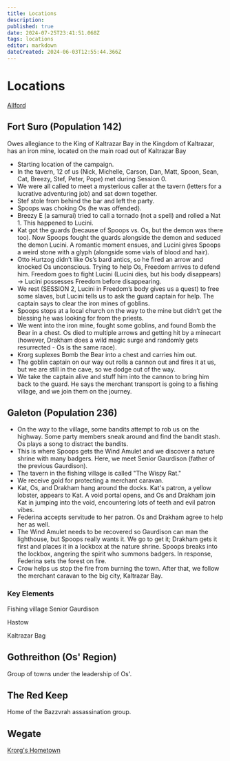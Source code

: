 ```yaml
---
title: Locations
description: 
published: true
date: 2024-07-25T23:41:51.068Z
tags: locations
editor: markdown
dateCreated: 2024-06-03T12:55:44.366Z
---
```


# Locations

[Allford](/locations/Alford)

## Fort Suro (Population 142)
Owes allegiance to the King of Kaltrazar Bay in the Kingdom of Kaltrazar, has an iron mine, located on the main road out of Kaltrazar Bay

- Starting location of the campaign.
- In the tavern, 12 of us (Nick, Michelle, Carson, Dan, Matt, Spoon, Sean, Cat, Breezy, Stef, Peter, Pope) met during Session 0.
- We were all called to meet a mysterious caller at the tavern (letters for a lucrative adventuring job) and sat down together.
- Stef stole from behind the bar and left the party.
- Spoops was choking Os (he was offended).
- Breezy E (a samurai) tried to call a tornado (not a spell) and rolled a Nat 1. This happened to Lucini.
- Kat got the guards (because of Spoops vs. Os, but the demon was there too). Now Spoops fought the guards alongside the demon and seduced the demon Lucini. A romantic moment ensues, and Lucini gives Spoops a weird stone with a glyph (alongside some vials of blood and hair).
- Otto Hurtzog didn’t like Os’s bard antics, so he fired an arrow and knocked Os unconscious. Trying to help Os, Freedom arrives to defend him. Freedom goes to fight Lucini (Lucini dies, but his body disappears) -> Lucini possesses Freedom before disappearing.
- We rest (SESSION 2, Lucini in Freedom’s body gives us a quest) to free some slaves, but Lucini tells us to ask the guard captain for help. The captain says to clear the iron mines of goblins.
- Spoops stops at a local church on the way to the mine but didn’t get the blessing he was looking for from the priests.
- We went into the iron mine, fought some goblins, and found Bomb the Bear in a chest. Os died to multiple arrows and getting hit by a minecart (however, Drakham does a wild magic surge and randomly gets resurrected - Os is the same race).
- Krorg suplexes Bomb the Bear into a chest and carries him out.
- The goblin captain on our way out rolls a cannon out and fires it at us, but we are still in the cave, so we dodge out of the way.
- We take the captain alive and stuff him into the cannon to bring him back to the guard. He says the merchant transport is going to a fishing village, and we join them on the journey.


## Galeton (Population 236)

- On the way to the village, some bandits attempt to rob us on the highway. Some party members sneak around and find the bandit stash. Os plays a song to distract the bandits.
- This is where Spoops gets the Wind Amulet and we discover a nature shrine with many badgers. Here, we meet Senior Gaurdison (father of the previous Gaurdison).
- The tavern in the fishing village is called "The Wispy Rat."
- We receive gold for protecting a merchant caravan.
- Kat, Os, and Drakham hang around the docks. Kat's patron, a yellow lobster, appears to Kat. A void portal opens, and Os and Drakham join Kat in jumping into the void, encountering lots of teeth and evil patron vibes.
- Federina accepts servitude to her patron. Os and Drakham agree to help her as well.
- The Wind Amulet needs to be recovered so Gaurdison can man the lighthouse, but Spoops really wants it. We go to get it; Drakham gets it first and places it in a lockbox at the nature shrine. Spoops breaks into the lockbox, angering the spirit who summons badgers. In response, Federina sets the forest on fire.
- Crow helps us stop the fire from burning the town. After that, we follow the merchant caravan to the big city, Kaltrazar Bay.

### Key Elements
Fishing village
Senior Gaurdison


Hastow

Kaltrazar Bag

## Gothreithon (Os' Region)
Group of towns under the leadership of Os'.

## The Red Keep
Home of the Bazzvrah assassination group. 

## Wegate



[Krorg's Hometown](/locations/north_geskoworm)